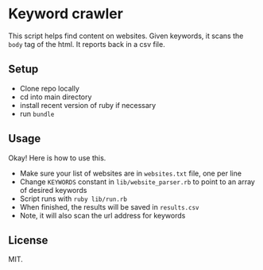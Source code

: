 # Keyword crawler

This script helps find content on websites.
Given keywords, it scans the `body` tag of the html.
It reports back in a csv file.

## Setup

- Clone repo locally
- cd into main directory
- install recent version of ruby if necessary
- run `bundle`

## Usage

Okay! Here is how to use this.

- Make sure your list of websites are in `websites.txt` file, one per line
- Change `KEYWORDS` constant in `lib/website_parser.rb` to point to an array of desired keywords
- Script runs with `ruby lib/run.rb`
- When finished, the results will be saved in `results.csv`
- Note, it will also scan the url address for keywords

## License

MIT.
